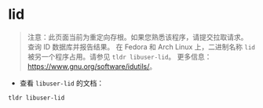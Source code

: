 # lid

> 注意：此页面当前为重定向存根。如果您熟悉该程序，请提交拉取请求。
> 查询 ID 数据库并报告结果。
> 在 Fedora 和 Arch Linux 上，二进制名称 `lid` 被另一个程序占用。请参见 `tldr libuser-lid`。
> 更多信息：<https://www.gnu.org/software/idutils/>。

- 查看 `libuser-lid` 的文档：

`tldr libuser-lid`
